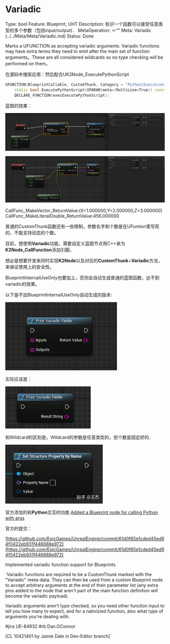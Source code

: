 # Variadic

Type: bool
Feature: Blueprint, UHT
Description: 标识一个函数可以接受任意类型的多个参数（包括input/output)．
MetaOperation: ＝””
Meta: Variadic (../../Meta/Meta/Variadic.md)
Status: Done

Marks a UFUNCTION as accepting variadic arguments. Variadic functions may have extra terms they need to emit after the main set of function arguments。These are all considered wildcards so no type checking will be performed on them。

在源码中搜索应用：然后配合UK2Node_ExecutePythonScript

```cpp
UFUNCTION(BlueprintCallable, CustomThunk, Category = "Python|Execution", meta=(Variadic, BlueprintInternalUseOnly="true"))
    static bool ExecutePythonScript(UPARAM(meta=(MultiLine=True)) const FString& PythonScript, const TArray<FString>& PythonInputs, const TArray<FString>& PythonOutputs);
	DECLARE_FUNCTION(execExecutePythonScript);
```

蓝图的效果：

![Untitled](Variadic/Untitled.png)

![Untitled](Variadic/Untitled%201.png)

CallFunc_MakeVector_ReturnValue:(X=1.000000,Y=2.000000,Z=3.000000)
CallFunc_MakeLiteralDouble_ReturnValue:456.000000

普通的CustomThunk函数还有一些限制，参数名字和个数是在UFuntion里写死的，不能支持动态的个数。

目前，想使用**Variadic**功能，需要自定义蓝图节点用C++来为**K2Node_CallFunction**添加引脚。

想必是想要开发来同时实现**K2Node**以及对应的**CustomThunk**+**Variadic**方法，来保证使用上的安全性。

BlueprintInternalUseOnly也要加上，否则会自动生成普通的蓝图函数，达不到variadic的效果。

以下是不加BlueprintInternalUseOnly自动生成的版本:

![Untitled](Variadic/Untitled%202.png)

实际应该是：

![Untitled](Variadic/Untitled%203.png)

和Ｗildcard的区别是，Ｗildcard的参数是任意类型的，但个数是固定好的．

![Untitled](Variadic/Untitled%204.png)

官方添加的和**Python**交互的功能 [Added a Blueprint node for calling Python with args](https://link.zhihu.com/?target=https%3A//github.com/EpicGames/UnrealEngine/commit/61d0f65e1cded45ed94f0422eb931f446888e972)

官方的提交：

[https://github.com/EpicGames/UnrealEngine/commit/61d0f65e1cded45ed94f0422eb931f446888e972](https://github.com/EpicGames/UnrealEngine/commit/61d0f65e1cded45ed94f0422eb931f446888e972)

Implemented variadic function support for Blueprints

`Variadic functions are required to be a CustomThunk marked with the "Variadic" meta-data. They can then be used from a custom Blueprint node to accept arbitrary arguments at the end of their parameter list (any extra pins added to the node that aren't part of the main function definition will become the variadic payload).

Variadic arguments aren't type checked, so you need other function input to tell you how many to expect, and for a nativizied function, also what type of arguments you're dealing with.

#jira UE-84932
#rb Dan.OConnor

[CL 10421401 by Jamie Dale in Dev-Editor branch]`
